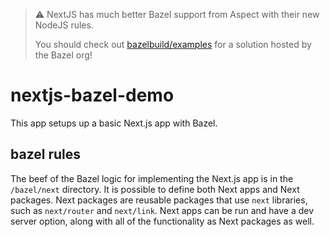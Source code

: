 > ⚠️ NextJS has much better Bazel support from Aspect with their new NodeJS rules.
>
> You should check out [bazelbuild/examples](https://github.com/bazelbuild/examples/tree/main/frontend/next.js) for a solution hosted by the Bazel org!

# nextjs-bazel-demo

This app setups up a basic Next.js app with Bazel.

## bazel rules

The beef of the Bazel logic for implementing the Next.js app is in the
`/bazel/next` directory. It is possible to define both Next apps and Next
packages. Next packages are reusable packages that use `next` libraries,
such as `next/router` and `next/link`. Next apps can be run and have a
dev server option, along with all of the functionality as Next packages
as well.
